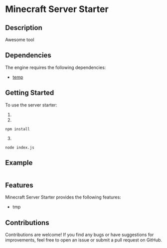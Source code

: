 # Minecraft Server Starter

## Description
Awesome tool

## Dependencies
The engine requires the following dependencies:
- [temp](https://github.com/RohanFredriksson/RohanFredriksson.git)


## Getting Started
To use the server starter:

1. 
2. 
```
npm install
```
3. 
```
node index.js
```

## Example
```javascript
```

## Features
Minecraft Server Starter provides the following features:
- tmp

## Contributions
Contributions are welcome! If you find any bugs or have suggestions for improvements, feel free to open an issue or submit a pull request on GitHub.
